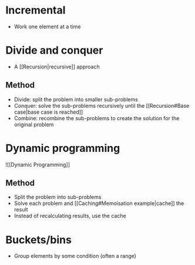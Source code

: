 # Incremental
- Work one element at a time

# Divide and conquer
- A [[Recursion|recursive]] approach

## Method
- Divide: split the problem into smaller sub-problems 
- Conquer: solve the sub-problems recursively until the [[Recursion#Base case|base case is reached]]
- Combine: recombine the sub-problems to create the solution for the original problem

# Dynamic programming
![[Dynamic Programming]]


## Method
- Split the problem into sub-problems
- Solve each problem and [[Caching#Memoisation example|cache]] the result
- Instead of recalculating results, use the cache

# Buckets/bins
- Group elements by some condition (often a range)
